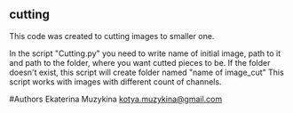 ## cutting

This code was created to cutting images to smaller one. 

In the script "Cutting.py" you need to write name of initial image, path to it and path to the folder, where you want cutted pieces to be. 
If the folder doesn't exist, this script will create folder named "name of image_cut"
This script works with images with different count of channels.

#Authors
Ekaterina Muzykina kotya.muzykina@gmail.com
